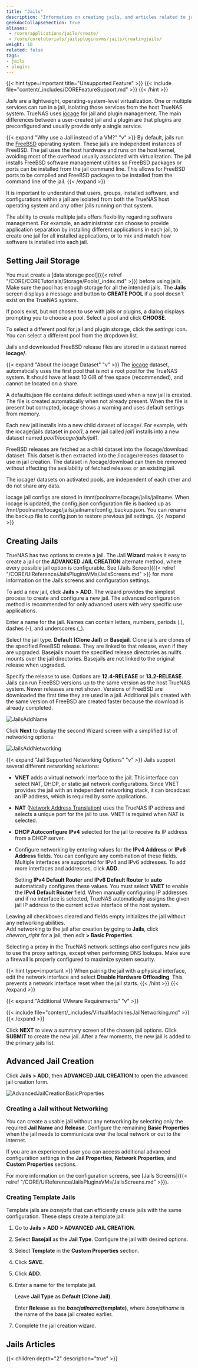 ```yaml
---
title: "Jails"
description: "Information on creating jails, and articles related to jails, plugins and virtual machines in TrueNAS CORE."
geekdocCollapseSection: true
aliases:
 - /core/applications/jails/create/
 - /core/coretutorials/jailspluginsvms/jails/creatingjails/
weight: 10
related: false
tags:
- jails
- plugins
---
```


{{< hint type=important title="Unsupported Feature" >}}
{{< include file="content/_includes/COREFeatureSupport.md" >}}
{{< /hint >}}

*Jails* are a lightweight, operating-system-level virtualization.
One or multiple services can run in a jail, isolating those services from the host TrueNAS system.
TrueNAS uses [iocage](https://github.com/iocage/iocage) for jail and plugin management.
The main differences between a user-created jail and a plugin are that plugins are preconfigured and usually provide only a single service.

{{< expand "Why use a Jail instead of a VM?" "v" >}}
By default, jails run the [FreeBSD](https://www.freebsd.org/) operating system.
These jails are independent instances of FreeBSD.
The jail uses the host hardware and runs on the host kernel, avoiding most of the overhead usually associated with virtualization.
The jail installs FreeBSD software management utilities so FreeBSD packages or ports can be installed from the jail command line.
This allows for FreeBSD ports to be compiled and FreeBSD packages to be installed from the command line of the jail.
{{< /expand >}}

It is important to understand that users, groups, installed software, and configurations within a jail are isolated from both the TrueNAS host operating system and any other jails running on that system.

The ability to create multiple jails offers flexibility regarding software management.
For example, an administrator can choose to provide application separation by installing different applications in each jail, to create one jail for all installed applications, or to mix and match how software is installed into each jail.

## Setting Jail Storage

You must create a [data storage pool]({{< relref "/CORE/CORETutorials/Storage/Pools/_index.md" >}}) before using jails.
Make sure the pool has enough storage for all the intended jails.
The **Jails** screen displays a message and button to **CREATE POOL** if a pool doesn't exist on the TrueNAS system.

If pools exist, but not chosen to use with jails or plugins, a dialog displays prompting you to choose a pool. Select a pool and click **CHOOSE**.

To select a different pool for jail and plugin storage, click the <i class="material-icons" aria-hidden="true" title="Settings">settings</i> icon. You can select a different pool from the dropdown list.

Jails and downloaded FreeBSD release files are stored in a dataset named **iocage/**.

{{< expand "About the iocage Dataset" "v" >}}
The [iocage](https://iocage.readthedocs.io/en/latest/index.html) dataset, automatically uses the first pool that is not a root pool for the TrueNAS system. 
It should have at least 10 GiB of free space (recommended), and cannot be located on a share.

A <file>defaults.json</file> file contains default settings used when a new jail is created. 
The file is created automatically when not already present. 
When the file is present but corrupted, iocage shows a warning and uses default settings from memory.

Each new jail installs into a new child dataset of <file>iocage/</file>. 
For example, with the <file>iocage/jails</file> dataset in *pool1*, a new jail called *jail1* installs into a new dataset named *pool1/iocage/jails/jail1*.

FreeBSD releases are fetched as a child dataset into the <file>/iocage/download</file> dataset. 
This datset is then extracted into the <file>/iocage/releases</file> dataset to use in jail creation. 
The dataset in <file>/iocage/download</file> can then be removed without affecting the availability of fetched releases or an existing jail.

The <file>iocage/</file> datasets on activated pools, are independent of each other and do not share any data.

iocage jail configs are stored in <file>/mnt/poolname/iocage/jails/jailname</file>.
When iocage is updated, the <file>config.json</file> configuration file is backed up as <file>/mnt/poolname/iocage/jails/jailname/config_backup.json</file>.
You can rename the backup file to <file>config.json</file> to restore previous jail settings.
{{< /expand >}}

## Creating Jails

TrueNAS has two options to create a jail. 
The Jail **Wizard** makes it easy to create a jail or the **ADVANCED JAIL CREATION** alternate method, where every possible jail option is configurable. 
See [Jails Screen]({{< relref "/CORE/UIReference/JailsPluginsVMs/JailsScreens.md" >}} for more information on the Jails screens and configuration settings.

To add a new jail, click **Jails > ADD**. The wizard provides the simplest process to create and configure a new jail. 
The advanced configuration method is recommended for only advanced users with very specific use applications.

Enter a name for the jail. Names can contain letters, numbers, periods (.), dashes (-), and underscores (_).

Select the jail type. **Default (Clone Jail)** or **Basejail**. 
Clone jails are clones of the specified FreeBSD release. 
They are linked to that release, even if they are upgraded. 
Basejails mount the specified release directories as nullfs mounts over the jail directories. Basejails are not linked to the original release when upgraded.

Specify the release to use. Options are **12.4-RELEASE** or **13.2-RELEASE**.
Jails can run FreeBSD versions up to the same version as the host TrueNAS system. Newer releases are not shown. 
Versions of FreeBSD are downloaded the first time they are used in a jail. 
Additional jails created with the same version of FreeBSD are created faster because the download is already completed.  

![JailsAddName](/images/CORE/Jails/JailsAddName.png "Jails Add Name")

Click **Next** to display the second Wizard screen with a simplified list of networking options.

![JailsAddNetworking](/images/CORE/Jails/JailsAddNetworking.png "Jails Add Networking")

{{< expand "Jail Supported Networking Options" "v" >}}
Jails support several different networking solutions:

* **VNET** adds a virtual network interface to the jail.
  This interface can select NAT, DHCP, or static jail network configurations.
  Since VNET provides the jail with an independent networking stack, it can broadcast an IP address, which is required by some applications.
* **NAT** ([Network Address Translation](https://tools.ietf.org/html/rfc2663)) uses the TrueNAS IP address and selects a unique port for the jail to use.
  VNET is required when NAT is selected.
* **DHCP Autoconfigure IPv4** selected for the jail to receive its IP address from a DHCP server.
* Configure networking by entering values for the **IPv4 Address** or **IPv6 Address** fields.
  You can configure any combination of these fields.
  Multiple interfaces are supported for IPv4 and IPv6 addresses.
  To add more interfaces and addresses, click **ADD**.

  Setting **IPv4 Default Router** and **IPv6 Default Router** to **auto** automatically configures these values.
  You must select **VNET** to enable the **IPv4 Default Router** field.
  When manually configuring IP addresses and if no interface is selected, TrueNAS automatically assigns the given jail IP address to the current active interface of the host system.

Leaving all checkboxes cleared and fields empty initializes the jail without any networking abilities.  
Add networking to the jail after creation by going to **Jails**, click <i class="material-icons" aria-hidden="true" title="Expand/Collapse Row">chevron_right</i> for a jail, then <i class="material-icons" aria-hidden="true" title="edit">edit</i> **> Basic Properties**.

Selecting a proxy in the TrueNAS network settings also configures new jails to use the proxy settings, except when performing DNS lookups.
Make sure a firewall is properly configured to maximize system security.

{{< hint type=important >}}
When pairing the jail with a physical interface, edit the network interface and select **Disable Hardware Offloading**.
This prevents a network interface reset when the jail starts.
{{< /hint >}}
{{< /expand >}}

{{< expand "Additional VMware Requirements" "v" >}}

{{< include file="content/_includes/VirtualMachinesJailNetworking.md" >}}
{{< /expand >}}

Click **NEXT** to view a summary screen of the chosen jail options. 
Click **SUBMIT** to create the new jail. After a few moments, the new jail is added to the primary jails list.

## Advanced Jail Creation

Click **Jails > ADD**, then **ADVANCED JAIL CREATION** to open the advanced jail creation form.

![AdvancedJailCreationBasicProperties](/images/CORE/Jails/AdvancedJailCreationBasicProperties.png "Jails Add Advanced")

### Creating a Jail without Networking

You can create a usable jail without any networking by selecting only the required **Jail Name** and **Release**.
Configure the remaining **Basic Properties** when the jail needs to communicate over the local network or out to the internet.

If you are an experienced user you can access additional advanced configuration settings in the **Jail Properties**, **Network Properties**, and **Custom Properties** sections.

For more information on the configuration screens, see [Jails Screens]({{< relref "/CORE/UIReference/JailsPluginsVMs/JailsScreens.md" >}}).

### Creating Template Jails

Template jails are *basejails* that can efficiently create jails with the same configuration.
These steps create a template jail:

1. Go to **Jails > ADD > ADVANCED JAIL CREATION**.

2. Select **Basejail** as the **Jail Type**. Configure the jail with desired options.

3. Select **Template** in the **Custom Properties** section.

4. Click **SAVE**.

5. Click **ADD**.

6. Enter a name for the template jail.

   Leave **Jail Type** as **Default (Clone Jail)**.

   Enter **Release** as the ***basejailname*(template)**, where *basejailname* is the name of the base jail created earlier.

7. Complete the jail creation wizard.

## Jails Articles
{{< children depth="2" description="true" >}}
